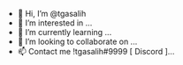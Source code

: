 - 👋 Hi, I’m @tgasalih
- 👀 I’m interested in ...
- 🌱 I’m currently learning ...
- 💞️ I’m looking to collaborate on ...
- 📫 Contact me !tgasalih#9999 [ Discord ]...

<!---
tgasalih/tgasalih is a ✨ special ✨ repository because its `README.md` (this file) appears on your GitHub profile.
You can click the Preview link to take a look at your changes.
--->

